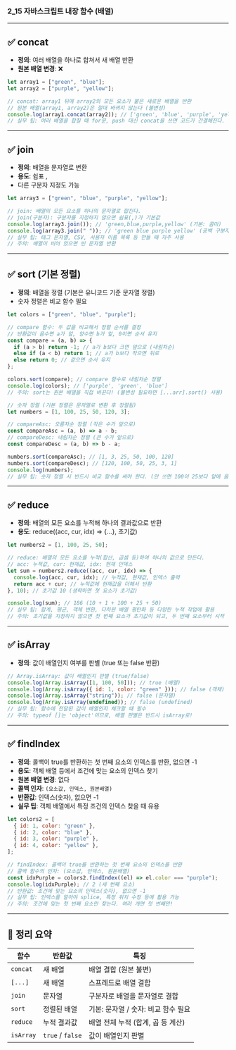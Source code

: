 ### 2_15 자바스크립트 내장 함수 (배열)

---

## ✅ concat

- **정의**: 여러 배열을 하나로 합쳐서 새 배열 반환
- **원본 배열 변경**: ❌

```js
let array1 = ["green", "blue"];
let array2 = ["purple", "yellow"];

// concat: array1 뒤에 array2의 모든 요소가 붙은 새로운 배열을 반환
// 원본 배열(array1, array2)은 절대 바뀌지 않는다 (불변성)
console.log(array1.concat(array2)); // ['green', 'blue', 'purple', 'yellow']
// 실무 팁: 여러 배열을 합칠 때 for문, push 대신 concat을 쓰면 코드가 간결해진다.
```

---

## ✅ join

- **정의**: 배열을 문자열로 변환
- **용도**: 쉼표 ,
- 다른 구분자 지정도 가능

```js
let array3 = ["green", "blue", "purple", "yellow"];

// join: 배열의 모든 요소를 하나의 문자열로 합친다.
// join(구분자): 구분자를 지정하지 않으면 쉼표(,)가 기본값
console.log(array3.join()); // 'green,blue,purple,yellow' (기본: 콤마)
console.log(array3.join(" ")); // 'green blue purple yellow' (공백 구분자)
// 실무 팁: 태그 문자열, CSV, 사용자 이름 목록 등 만들 때 자주 사용
// 주의: 배열이 비어 있으면 빈 문자열 반환
```

---

## ✅ sort (기본 정렬)

- **정의**: 배열을 정렬 (기본은 유니코드 기준 문자열 정렬)
- 숫자 정렬은 비교 함수 필요

```js
let colors = ["green", "blue", "purple"];

// compare 함수: 두 값을 비교해서 정렬 순서를 결정
// 반환값이 음수면 a가 앞, 양수면 b가 앞, 0이면 순서 유지
const compare = (a, b) => {
  if (a > b) return -1; // a가 b보다 크면 앞으로 (내림차순)
  else if (a < b) return 1; // a가 b보다 작으면 뒤로
  else return 0; // 같으면 순서 유지
};

colors.sort(compare); // compare 함수로 내림차순 정렬
console.log(colors); // ['purple', 'green', 'blue']
// 주의: sort는 원본 배열을 직접 바꾼다! (불변성 필요하면 [...arr].sort() 사용)

// 숫자 정렬 (기본 정렬은 문자열로 변환 후 정렬됨)
let numbers = [1, 100, 25, 50, 120, 3];

// compareAsc: 오름차순 정렬 (작은 수가 앞으로)
const compareAsc = (a, b) => a - b;
// compareDesc: 내림차순 정렬 (큰 수가 앞으로)
const compareDesc = (a, b) => b - a;

numbers.sort(compareAsc); // [1, 3, 25, 50, 100, 120]
numbers.sort(compareDesc); // [120, 100, 50, 25, 3, 1]
console.log(numbers);
// 실무 팁: 숫자 정렬 시 반드시 비교 함수를 써야 한다. (안 쓰면 100이 25보다 앞에 옴)
```

---

## ✅ reduce

- **정의**: 배열의 모든 요소를 누적해 하나의 결과값으로 반환
- **용도**: reduce((acc, cur, idx) => {...}, 초기값)

```js
let numbers2 = [1, 100, 25, 50];

// reduce: 배열의 모든 요소를 누적(합산, 곱셈 등)하여 하나의 값으로 만든다.
// acc: 누적값, cur: 현재값, idx: 현재 인덱스
let sum = numbers2.reduce((acc, cur, idx) => {
  console.log(acc, cur, idx); // 누적값, 현재값, 인덱스 출력
  return acc + cur; // 누적값에 현재값을 더해서 반환
}, 10); // 초기값 10 (생략하면 첫 요소가 초기값)

console.log(sum); // 186 (10 + 1 + 100 + 25 + 50)
// 실무 팁: 합계, 평균, 객체 변환, 다차원 배열 평탄화 등 다양한 누적 작업에 활용
// 주의: 초기값을 지정하지 않으면 첫 번째 요소가 초기값이 되고, 두 번째 요소부터 시작
```

---

## ✅ isArray

- **정의**: 값이 배열인지 여부를 판별 (true 또는 false 반환)

```js
// Array.isArray: 값이 배열인지 판별 (true/false)
console.log(Array.isArray([1, 100, 50])); // true (배열)
console.log(Array.isArray({ id: 1, color: "green" })); // false (객체)
console.log(Array.isArray("string")); // false (문자열)
console.log(Array.isArray(undefined)); // false (undefined)
// 실무 팁: 함수에 전달된 값이 배열인지 체크할 때 필수
// 주의: typeof []는 'object'이므로, 배열 판별은 반드시 isArray로!
```

---

## ✅ findIndex

- **정의**: 콜백이 true를 반환하는 첫 번째 요소의 인덱스를 반환, 없으면 -1
- **용도**: 객체 배열 등에서 조건에 맞는 요소의 인덱스 찾기
- **원본 배열 변경**: 없다
- **콜백 인자**: `(요소값, 인덱스, 원본배열)`
- **반환값**: 인덱스(숫자), 없으면 -1
- **실무 팁**: 객체 배열에서 특정 조건의 인덱스 찾을 때 유용

```js
let colors2 = [
  { id: 1, color: "green" },
  { id: 2, color: "blue" },
  { id: 3, color: "purple" },
  { id: 4, color: "yellow" },
];

// findIndex: 콜백이 true를 반환하는 첫 번째 요소의 인덱스를 반환
// 콜백 함수의 인자: (요소값, 인덱스, 원본배열)
const idxPurple = colors2.findIndex((el) => el.color === "purple");
console.log(idxPurple); // 2 (세 번째 요소)
// 반환값: 조건에 맞는 요소의 인덱스(숫자), 없으면 -1
// 실무 팁: 인덱스를 알아야 splice, 특정 위치 수정 등에 활용 가능
// 주의: 조건에 맞는 첫 번째 요소만 찾는다. 여러 개면 첫 번째만!
```

---

## 📝 정리 요약

| 함수      | 반환값           | 특징                                |
| --------- | ---------------- | ----------------------------------- |
| `concat`  | 새 배열          | 배열 결합 (원본 불변)               |
| `[...]`   | 새 배열          | 스프레드로 배열 결합                |
| `join`    | 문자열           | 구분자로 배열을 문자열로 결합       |
| `sort`    | 정렬된 배열      | 기본: 문자열 / 숫자: 비교 함수 필요 |
| `reduce`  | 누적 결과값      | 배열 전체 누적 (합계, 곱 등 계산)   |
| `isArray` | `true` / `false` | 값이 배열인지 판별                  |

